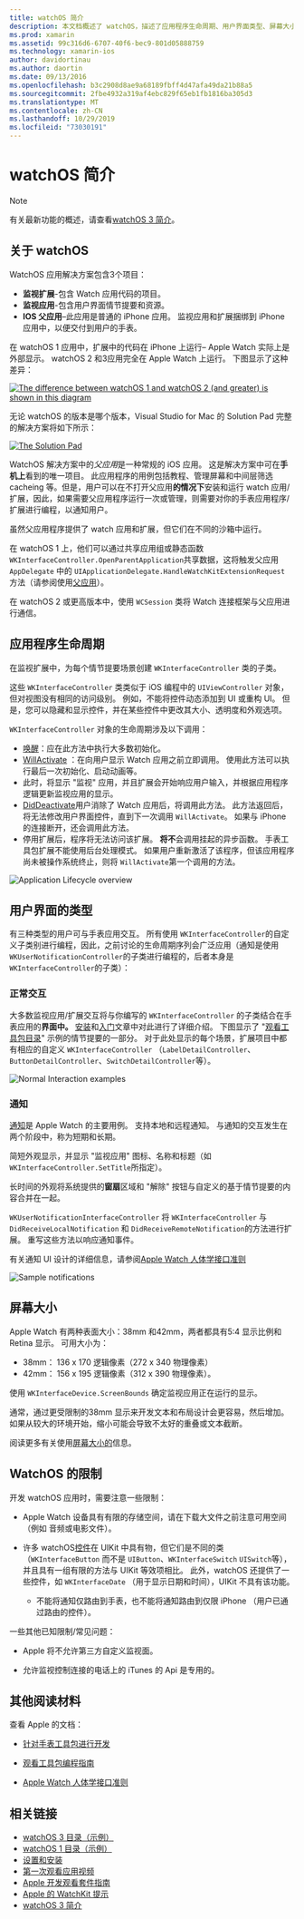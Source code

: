 ```yaml
---
title: watchOS 简介
description: 本文档概述了 watchOS，描述了应用程序生命周期、用户界面类型、屏幕大小、限制等。
ms.prod: xamarin
ms.assetid: 99c316d6-6707-40f6-bec9-801d05888759
ms.technology: xamarin-ios
author: davidortinau
ms.author: daortin
ms.date: 09/13/2016
ms.openlocfilehash: b3c2908d8ae9a68189fbff4d47afa49da21b88a5
ms.sourcegitcommit: 2fbe4932a319af4ebc829f65eb1fb1816ba305d3
ms.translationtype: MT
ms.contentlocale: zh-CN
ms.lasthandoff: 10/29/2019
ms.locfileid: "73030191"
---
```

# <a name="introduction-to-watchos"></a>watchOS 简介

> [!NOTE]
> 有关最新功能的概述，请查看[watchOS 3 简介](~/ios/watchos/platform/introduction-to-watchos3/index.md)。

## <a name="about-watchos"></a>关于 watchOS

WatchOS 应用解决方案包含3个项目：

- **监视扩展**-包含 Watch 应用代码的项目。
- **监视应用**-包含用户界面情节提要和资源。
- **IOS 父应用**–此应用是普通的 iPhone 应用。 监视应用和扩展捆绑到 iPhone 应用中，以便交付到用户的手表。

在 watchOS 1 应用中，扩展中的代码在 iPhone 上运行– Apple Watch 实际上是外部显示。 watchOS 2 和3应用完全在 Apple Watch 上运行。 下图显示了这种差异：

[![](intro-to-watchos-images/arch-sml.png "The difference between watchOS 1 and watchOS 2 (and greater) is shown in this diagram")](intro-to-watchos-images/arch.png#lightbox)

无论 watchOS 的版本是哪个版本，Visual Studio for Mac 的 Solution Pad 完整的解决方案将如下所示：

[![](intro-to-watchos-images/projectstructure-sml.png "The Solution Pad")](intro-to-watchos-images/projectstructure.png#lightbox)

WatchOS 解决方案中的*父应用*是一种常规的 iOS 应用。 这是解决方案中可在**手机上**看到的唯一项目。 此应用程序的用例包括教程、管理屏幕和中间层筛选 cacheing 等。但是，用户可以在不打开父应用**的情况下**安装和运行 watch 应用/扩展，因此，如果需要父应用程序运行一次或管理，则需要对你的手表应用程序/扩展进行编程，以通知用户。

虽然父应用程序提供了 watch 应用和扩展，但它们在不同的沙箱中运行。

在 watchOS 1 上，他们可以通过共享应用组或静态函数 `WKInterfaceController.OpenParentApplication`共享数据，这将触发父应用 `AppDelegate` 中的 `UIApplicationDelegate.HandleWatchKitExtensionRequest` 方法（请参阅使用[父应用](~/ios/watchos/app-fundamentals/parent-app.md)）。

在 watchOS 2 或更高版本中，使用 `WCSession` 类将 Watch 连接框架与父应用进行通信。

## <a name="application-lifecycle"></a>应用程序生命周期

在监视扩展中，为每个情节提要场景创建 `WKInterfaceController` 类的子类。

这些 `WKInterfaceController` 类类似于 iOS 编程中的 `UIViewController` 对象，但对视图没有相同的访问级别。
例如，不能将控件动态添加到 UI 或重构 UI。
但是，您可以隐藏和显示控件，并在某些控件中更改其大小、透明度和外观选项。

`WKInterfaceController` 对象的生命周期涉及以下调用：

- [唤醒](xref:WatchKit.WKInterfaceController.Awake*)：应在此方法中执行大多数初始化。
- [WillActivate](xref:WatchKit.WKInterfaceController.WillActivate) ：在向用户显示 Watch 应用之前立即调用。 使用此方法可以执行最后一次初始化、启动动画等。
- 此时，将显示 "监视" 应用，并且扩展会开始响应用户输入，并根据应用程序逻辑更新监视应用的显示。
- [DidDeactivate](xref:WatchKit.WKInterfaceController.DidDeactivate)用户消除了 Watch 应用后，将调用此方法。 此方法返回后，将无法修改用户界面控件，直到下一次调用 `WillActivate`。 如果与 iPhone 的连接断开，还会调用此方法。
- 停用扩展后，程序将无法访问该扩展。 **将不**会调用挂起的异步函数。 手表工具包扩展不能使用后台处理模式。 如果用户重新激活了该程序，但该应用程序尚未被操作系统终止，则将 `WillActivate`第一个调用的方法。

![](intro-to-watchos-images/wkinterfacecontrollerlifecycle.png "Application Lifecycle overview")

## <a name="types-of-user-interface"></a>用户界面的类型

有三种类型的用户可与手表应用交互。
所有使用 `WKInterfaceController`的自定义子类别进行编程，因此，之前讨论的生命周期序列会广泛应用（通知是使用 `WKUserNotificationController`的子类进行编程的，后者本身是 `WKInterfaceController`的子类）：

### <a name="normal-interaction"></a>正常交互

大多数监视应用/扩展交互将与你编写的 `WKInterfaceController` 的子类结合在手表应用的**界面中。** [安装](~/ios/watchos/get-started/installation.md)和[入门](~/ios/watchos/get-started/index.md)文章中对此进行了详细介绍。
下图显示了 "[观看工具包目录](https://docs.microsoft.com/samples/xamarin/ios-samples/watchos-watchkitcatalog)" 示例的情节提要的一部分。 对于此处显示的每个场景，扩展项目中都有相应的自定义 `WKInterfaceController` （`LabelDetailController`、`ButtonDetailController`、`SwitchDetailController`等）。

![](intro-to-watchos-images/scenes.png "Normal Interaction examples")

### <a name="notifications"></a>通知

[通知](~/ios/watchos/platform/notifications.md)是 Apple Watch 的主要用例。 支持本地和远程通知。 与通知的交互发生在两个阶段中，称为短期和长期。

简短外观显示，并显示 "监视应用" 图标、名称和标题（如 `WKInterfaceController.SetTitle`所指定）。

长时间的外观将系统提供的**窗扇**区域和 "解除" 按钮与自定义的基于情节提要的内容合并在一起。

`WKUserNotificationInterfaceController` 将 `WKInterfaceController` 与 `DidReceiveLocalNotification` 和 `DidReceiveRemoteNotification`的方法进行扩展。
重写这些方法以响应通知事件。

有关通知 UI 设计的详细信息，请参阅[Apple Watch 人体学接口准则](https://developer.apple.com/library/prerelease/ios/documentation/UserExperience/Conceptual/WatchHumanInterfaceGuidelines/Notifications.html#//apple_ref/doc/uid/TP40014992-CH20-SW1)

![](intro-to-watchos-images/notifications.png "Sample notifications")

## <a name="screen-sizes"></a>屏幕大小

Apple Watch 有两种表面大小：38mm 和42mm，两者都具有5:4 显示比例和 Retina 显示。 可用大小为：

- 38mm： 136 x 170 逻辑像素（272 x 340 物理像素）
- 42mm： 156 x 195 逻辑像素（312 x 390 物理像素）。

使用 `WKInterfaceDevice.ScreenBounds` 确定监视应用正在运行的显示。

通常，通过更受限制的38mm 显示来开发文本和布局设计会更容易，然后增加。
如果从较大的环境开始，缩小可能会导致不太好的重叠或文本截断。

阅读更多有关使用[屏幕大小的](~/ios/watchos/app-fundamentals/screen-sizes.md)信息。

## <a name="limitations-of-watchos"></a>WatchOS 的限制

开发 watchOS 应用时，需要注意一些限制：

- Apple Watch 设备具有有限的存储空间，请在下载大文件之前注意可用空间（例如 音频或电影文件）。

- 许多 watchOS[控件](~/ios/watchos/user-interface/index.md)在 UIKit 中具有物，但它们是不同的类（`WKInterfaceButton` 而不是 `UIButton`、`WKInterfaceSwitch` `UISwitch`等），并且具有一组有限的方法与 UIKit 等效项相比。 此外，watchOS 还提供了一些控件，如 `WKInterfaceDate` （用于显示日期和时间），UIKit 不具有该功能。

  - 不能将通知仅路由到手表，也不能将通知路由到仅限 iPhone （用户已通过路由的控件）。

一些其他已知限制/常见问题：

- Apple 将不允许第三方自定义监视面。

- 允许监视控制连接的电话上的 iTunes 的 Api 是专用的。

## <a name="further-reading"></a>其他阅读材料

查看 Apple 的文档：

- [针对手表工具包进行开发](https://developer.apple.com/library/prerelease/ios/documentation/General/Conceptual/WatchKitProgrammingGuide/index.html#//apple_ref/doc/uid/TP40014969-CH8-SW1)

- [观看工具包编程指南](https://developer.apple.com/library/prerelease/ios/documentation/General/Conceptual/WatchKitProgrammingGuide/DesigningaWatchKitApp.html)

- [Apple Watch 人体学接口准则](https://developer.apple.com/library/prerelease/ios/documentation/UserExperience/Conceptual/WatchHumanInterfaceGuidelines/index.html#//apple_ref/doc/uid/TP40014992-CH3-SW1)

## <a name="related-links"></a>相关链接

- [watchOS 3 目录（示例）](https://docs.microsoft.com/samples/xamarin/ios-samples/watchos-watchkitcatalog)
- [watchOS 1 目录（示例）](https://docs.microsoft.com/samples/xamarin/ios-samples/watchos-watchkitcatalog)
- [设置和安装](~/ios/watchos/get-started/installation.md)
- [第一次观看应用视频](https://blog.xamarin.com/your-first-watch-kit-app/)
- [Apple 开发观看套件指南](https://developer.apple.com/library/prerelease/ios/documentation/General/Conceptual/WatchKitProgrammingGuide/index.html)
- [Apple 的 WatchKit 提示](https://developer.apple.com/watchkit/tips/)
- [watchOS 3 简介](~/ios/watchos/platform/introduction-to-watchos3/index.md)
